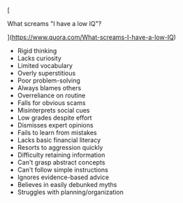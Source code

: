 [

What screams "I have a low IQ"?


](https://www.quora.com/What-screams-I-have-a-low-IQ)

- Rigid thinking
- Lacks curiosity
- Limited vocabulary
- Overly superstitious
- Poor problem-solving
- Always blames others
- Overreliance on routine
- Falls for obvious scams
- Misinterprets social cues
- Low grades despite effort
- Dismisses expert opinions
- Fails to learn from mistakes
- Lacks basic financial literacy
- Resorts to aggression quickly
- Difficulty retaining information
- Can't grasp abstract concepts
- Can't follow simple instructions
- Ignores evidence-based advice
- Believes in easily debunked myths
- Struggles with planning/organization